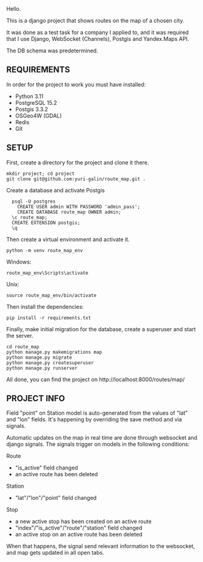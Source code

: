Hello.

This is a django project that shows routes on the map of a chosen city.

It was done as a test task for a company I applied to, and it was required that I use Django, WebSocket (Channels), Postgis and Yandex.Maps API.

The DB schema was predetermined.

## REQUIREMENTS

In order for the project to work you must have installed:
- Python 3.11
- PostgreSQL 15.2
- Postgis 3.3.2
- OSGeo4W (GDAL)
- Redis
- Git


## SETUP

First, create a directory for the project and clone it there.
```
mkdir project; cd project
git clone git@github.com:yuri-galin/route_map.git .
```

Create a database and activate Postgis
```
  psql -U postgres
	CREATE USER admin WITH PASSWORD 'admin_pass';
	CREATE DATABASE route_map OWNER admin;
  \c route_map;
  CREATE EXTENSION postgis;
  \q
```

Then create a virtual environment and activate it.
```
python -m venv route_map_env
```

Windows:
```
route_map_env\Scripts\activate
```

Unix:
```
source route_map_env/bin/activate
```

Then install the dependencies:
```
pip install -r requirements.txt
```

Finally, make initial migration for the database, create a superuser and start the server.
```
cd route_map
python manage.py makemigrations map
python manage.py migrate	
python manage.py createsuperuser
python manage.py runserver
```

All done, you can find the project on http://localhost:8000/routes/map/

## PROJECT INFO

Field "point" on Station model is auto-generated from the values of "lat" and "lon" fields. It's happening by overriding the save method and via signals.

Automatic updates on the map in real time are done through websocket and django signals.
The signals trigger on models in the following conditions:

Route
- "is_active" field changed
- an active route has been deleted
	
Station
- "lat"/"lon"/"point" field changed

Stop
- a new active stop has been created on an active route
- "index"/"is_active"/"route"/"station" field changed
- an active stop on an active route has been deleted

When that happens, the signal send relevant information to the websocket, and map gets updated in all open tabs.
